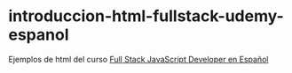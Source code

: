 # introduccion-html-fullstack-udemy-espanol
Ejemplos de html del curso [Full Stack JavaScript Developer en Español](https://www.udemy.com/course/fullstack-js-en-espanol/)
